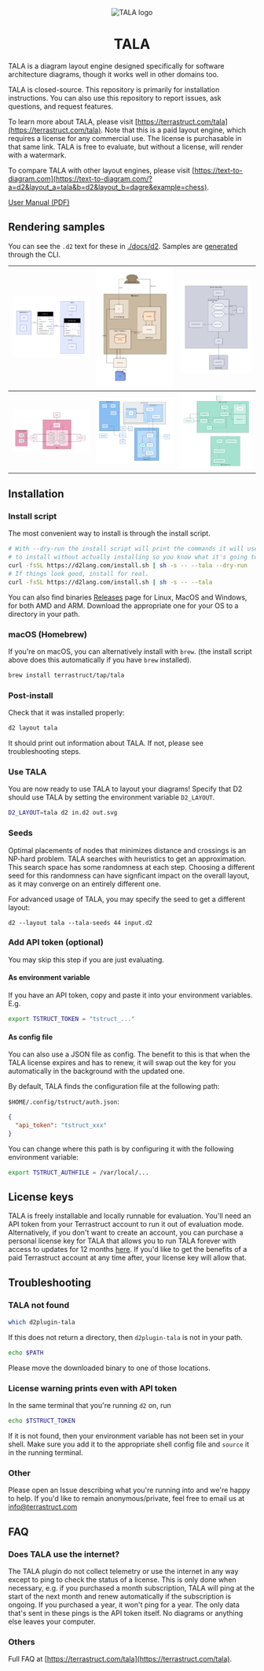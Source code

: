 <div align="center">
  <img width="205" alt="TALA logo" src="https://user-images.githubusercontent.com/3120367/211999109-3b1ef11c-8efa-4473-aa8c-5ef43d7dc962.png">
  <h1>
    TALA
  </h1>
 </div>


TALA is a diagram layout engine designed specifically for software architecture diagrams,
though it works well in other domains too.

TALA is closed-source. This repository is primarily for installation instructions. You can
also use this repository to report issues, ask questions, and request features.

To learn more about TALA, please visit
[https://terrastruct.com/tala](https://terrastruct.com/tala). Note that this is a paid
layout engine, which requires a license for any commercial use. The license is purchasable
in that same link. TALA is free to evaluate, but without a license, will render with a
watermark.

To compare TALA with other layout engines, please visit
[https://text-to-diagram.com](https://text-to-diagram.com/?a=d2&layout_a=tala&b=d2&layout_b=dagre&example=chess).

[User Manual (PDF)](https://github.com/terrastruct/TALA/raw/master/TALA_User_Manual.pdf)

## Rendering samples

You can see the `.d2` text for these in [./docs/d2](./docs/d2). Samples are
[generated](./ci/generate_samples.sh) through the CLI.

|<img src="./docs/assets/sample_1.svg" />|<img src="./docs/assets/sample_2.svg" />|<img src="./docs/assets/sample_3.svg" />|
|:-------------------------:|:-------------------------:|:-------------------------:|
|<img src="./docs/assets/sample_4.svg" />|<img src="./docs/assets/sample_5.svg" />|<img src="./docs/assets/sample_6.svg" />|

## Installation

### Install script

The most convenient way to install is through the install script.

```sh
# With --dry-run the install script will print the commands it will use
# to install without actually installing so you know what it's going to do.
curl -fsSL https://d2lang.com/install.sh | sh -s -- --tala --dry-run
# If things look good, install for real.
curl -fsSL https://d2lang.com/install.sh | sh -s -- --tala
```

You can also find binaries [Releases](https://github.com/terrastruct/TALA/releases) page
for Linux, MacOS and Windows, for both AMD and ARM. Download the appropriate one for your
OS to a directory in your path.

### macOS (Homebrew)

If you're on macOS, you can alternatively install with `brew`. (the install script above
does this automatically if you have `brew` installed).

```sh
brew install terrastruct/tap/tala
```

### Post-install

Check that it was installed properly:

```sh
d2 layout tala
```

It should print out information about TALA. If not, please see troubleshooting steps.

### Use TALA

You are now ready to use TALA to layout your diagrams! Specify that D2 should use TALA by
setting the environment variable `D2_LAYOUT`.

```sh
D2_LAYOUT=tala d2 in.d2 out.svg
```

### Seeds

Optimal placements of nodes that minimizes distance and crossings is an NP-hard problem.
TALA searches with heuristics to get an approximation. This search space has some
randomness at each step. Choosing a different seed for this randomness can have signficant
impact on the overall layout, as it may converge on an entirely different one.

For advanced usage of TALA, you may specify the seed to get a different layout:

```d2
d2 --layout tala --tala-seeds 44 input.d2
```

### Add API token (optional)

You may skip this step if you are just evaluating.

#### As environment variable

If you have an API token, copy and paste it into your environment variables. E.g.

```bash
export TSTRUCT_TOKEN = "tstruct_..."
```

#### As config file

You can also use a JSON file as config. The benefit to this is that when the TALA license
expires and has to renew, it will swap out the key for you automatically in the background
with the updated one.

By default, TALA finds the configuration file at the following path:

`$HOME/.config/tstruct/auth.json`:

```json
{
  "api_token": "tstruct_xxx"
}
```

You can change where this path is by configuring it with the following environment
variable:

```bash
export TSTRUCT_AUTHFILE = /var/local/...
```

## License keys

TALA is freely installable and locally runnable for evaluation. You'll need an API token
from your Terrastruct account to run it out of evaluation mode. Alternatively, if you
don't want to create an account, you can purchase a personal license key for TALA that
allows you to run TALA forever with access to updates for 12 months
[here](https://buy.stripe.com/bIYeXL3cT2Lr23e5ko). If you'd like to get the benefits of a
paid Terrastruct account at any time after, your license key will allow that.

## Troubleshooting

### TALA not found

```sh
which d2plugin-tala
```

If this does not return a directory, then `d2plugin-tala` is not in your path.

```sh
echo $PATH
```

Please move the downloaded binary to one of those locations.

### License warning prints even with API token

In the same terminal that you're running `d2` on, run

```sh
echo $TSTRUCT_TOKEN
```

If it is not found, then your environment variable has not been set in your shell. Make
sure you add it to the appropriate shell config file and `source` it in the running
terminal.

### Other

Please open an Issue describing what you're running into and we're happy to help. If you'd
like to remain anonymous/private, feel free to email us at info@terrastruct.com

## FAQ

### Does TALA use the internet?

The TALA plugin do not collect telemetry or use the internet in any way except to ping to
check the status of a license. This is only done when necessary, e.g. if you purchased a
month subscription, TALA will ping at the start of the next month and renew automatically
if the subscription is ongoing. If you purchased a year, it won't ping for a year. The
  only data that's sent in these pings is the API token itself. No diagrams or anything
  else leaves your computer.

### Others

Full FAQ at [https://terrastruct.com/tala](https://terrastruct.com/tala).
